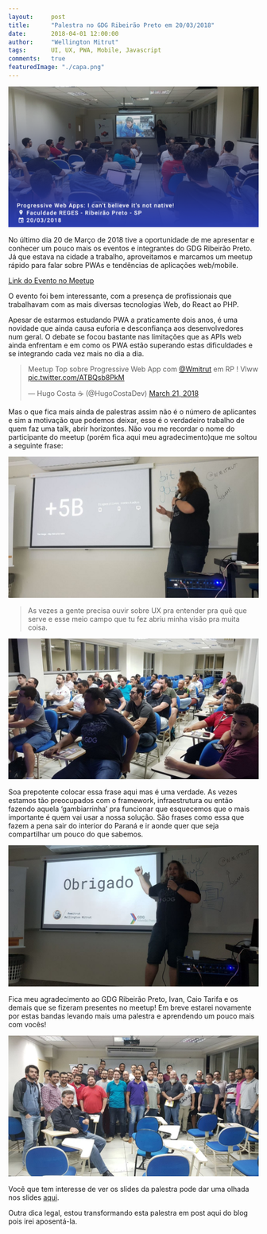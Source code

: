 ```yaml
---
layout:     post
title:      "Palestra no GDG Ribeirão Preto em 20/03/2018"
date:       2018-04-01 12:00:00
author:     "Wellington Mitrut"
tags:       UI, UX, PWA, Mobile, Javascript
comments:   true
featuredImage: "./capa.png"
---
```

![Capa](./capa.png)

No último dia 20 de Março de 2018 tive a oportunidade de me apresentar e conhecer um pouco mais os eventos e integrantes do GDG Ribeirão Preto. Já que estava na cidade a trabalho, aproveitamos e marcamos um meetup rápido para falar sobre PWAs e tendências de aplicações web/mobile.

[Link do Evento no Meetup](https://www.meetup.com/pt-BR/gdgribeirao/events/248431741/)

O evento foi bem interessante, com a presença de profissionais que trabalhavam com as mais diversas tecnologias Web, do React ao PHP.

Apesar de estarmos estudando PWA a praticamente dois anos, é uma novidade que ainda causa euforia e desconfiança aos desenvolvedores num geral. O debate se focou bastante nas limitações que as APIs web ainda enfrentam e em como os PWA estão superando estas dificuldades e se integrando cada vez mais no dia a dia.

<blockquote class="twitter-tweet"><p lang="pt" dir="ltr">Meetup Top sobre Progressive Web App com <a href="https://twitter.com/Wmitrut?ref_src=twsrc%5Etfw">@Wmitrut</a> em RP ! Vlww <a href="https://t.co/ATBQsb8PkM">pic.twitter.com/ATBQsb8PkM</a></p>&mdash; Hugo Costa ☕ (@HugoCostaDev) <a href="https://twitter.com/HugoCostaDev/status/976289967163895808?ref_src=twsrc%5Etfw">March 21, 2018</a></blockquote> <script async src="https://platform.twitter.com/widgets.js" charset="utf-8"></script>

Mas o que fica mais ainda de palestras assim não é o número de aplicantes e sim a motivação que podemos deixar, esse é o verdadeiro trabalho de quem faz uma talk, abrir horizontes. Não vou me recordar o nome do participante do meetup (porém fica aqui meu agradecimento)que me soltou a seguinte frase:

![Foto palestrante](./foto.jpeg)

> As vezes a gente precisa ouvir sobre UX pra entender pra quê que serve e esse meio campo que tu fez abriu minha visão pra muita coisa.

![Foto plateia](./foto2.jpeg)

Soa prepotente colocar essa frase aqui mas é uma verdade. As vezes estamos tão preocupados com o framework, infraestrutura ou então fazendo aquela ‘gambiarrinha’ pra funcionar que esquecemos que o mais importante é quem vai usar a nossa solução. São frases como essa que fazem a pena sair do interior do Paraná e ir aonde quer que seja compartilhar um pouco do que sabemos.

![Foto palestrante](./foto3.jpeg)

Fica meu agradecimento ao GDG Ribeirão Preto, Ivan, Caio Tarifa e os demais que se fizeram presentes no meetup! Em breve estarei novamente por estas bandas levando mais uma palestra e aprendendo um pouco mais com vocês!

![Foto de todo mundo](./foto4.jpeg)

Você que tem interesse de ver os slides da palestra pode dar uma olhada nos slides [aqui](https://speakerdeck.com/wmitrut/i-cant-believe-its-not-native).

Outra dica legal, estou transformando esta palestra em post aqui do blog pois irei aposentá-la.